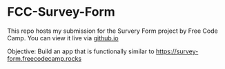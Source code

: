 # FCC-Survey-Form


This repo hosts my submission for the Survery Form project by Free Code Camp. You can view it live via <a href="https://gabei.github.io/FCC-Survey-Form/">github.io</a>

Objective: Build an app that is functionally similar to https://survey-form.freecodecamp.rocks

